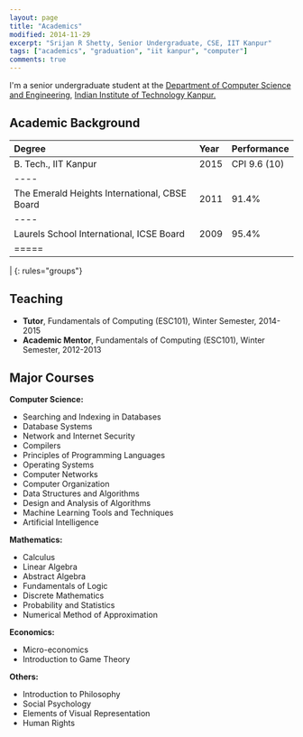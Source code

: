 ```yaml
---
layout: page
title: "Academics"
modified: 2014-11-29
excerpt: "Srijan R Shetty, Senior Undergraduate, CSE, IIT Kanpur"
tags: ["academics", "graduation", "iit kanpur", "computer"]
comments: true
---
```


I'm a senior undergraduate student at the <a href="http://cse.iitk.ac.in">Department of Computer Science and Engineering</a>, <a href="www.iitk.ac.in">Indian Institute of Technology Kanpur.</a>

Academic Background
-------------------

| Degree                                            | Year           | Performance  |
|:--------------------------------------------------|:---------------|:-------------|
| B. Tech., IIT Kanpur                              | 2015           | CPI 9.6 (10) |
|----
| The Emerald Heights International, CBSE Board     | 2011           | 91.4%        |
|----
| Laurels School International, ICSE Board          | 2009           | 95.4%        |
|=====
|
{: rules="groups"}


Teaching
--------

- **Tutor**, Fundamentals of Computing (ESC101), Winter Semester, 2014-2015
- **Academic Mentor**, Fundamentals of Computing (ESC101), Winter Semester, 2012-2013


Major Courses
-------------

**Computer Science:**

- Searching and Indexing in Databases
- Database Systems
- Network and Internet Security
- Compilers
- Principles of Programming Languages
- Operating Systems
- Computer Networks
- Computer Organization
- Data Structures and Algorithms
- Design and Analysis of Algorithms
- Machine Learning Tools and Techniques
- Artificial Intelligence

**Mathematics:**

- Calculus
- Linear Algebra
- Abstract Algebra
- Fundamentals of Logic
- Discrete Mathematics
- Probability and Statistics
- Numerical Method of Approximation


**Economics:**

- Micro-economics
- Introduction to Game Theory

**Others:**

- Introduction to Philosophy
- Social Psychology
- Elements of Visual Representation
- Human Rights

